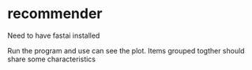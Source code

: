 # recommender


Need to have fastai installed

Run the program and use can see the plot. Items grouped togther should share some characteristics
